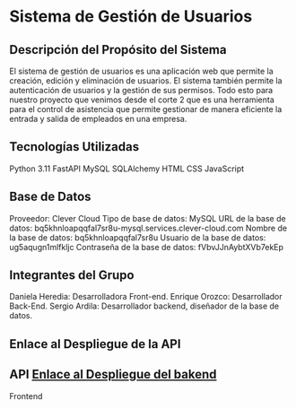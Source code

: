 Sistema de Gestión de Usuarios
=====================================================
Descripción del Propósito del Sistema
-----------------------------------------------
El sistema de gestión de usuarios es una aplicación web que permite la creación, edición y eliminación de usuarios. El sistema también permite la autenticación de usuarios y la gestión de sus permisos. Todo esto para nuestro proyecto que venimos desde el corte 2 que es una herramienta para el control de asistencia que permite gestionar de manera eficiente la entrada y salida de empleados en una empresa.

Tecnologías Utilizadas
---------------------------
Python 3.11
FastAPI
MySQL
SQLAlchemy
HTML
CSS
JavaScript

Base de Datos
----------------
Proveedor: Clever Cloud
Tipo de base de datos: MySQL
URL de la base de datos: bq5khnloapqqfal7sr8u-mysql.services.clever-cloud.com
Nombre de la base de datos: bq5khnloapqqfal7sr8u
Usuario de la base de datos: ug5aqugn1mlfkljc
Contraseña de la base de datos: fVbvJJnAybtXVb7ekEp

Integrantes del Grupo
-------------------------
Daniela Heredia: Desarrolladora Front-end.
Enrique Orozco: Desarrollador Back-End.
Sergio Ardila: Desarrollador backend, diseñador de la base de datos.

Enlace al Despliegue de la API
--------------------------------------
API
[Enlace al Despliegue del bakend](https://electiva2-api.onrender.com)
-----------------------------------------
Frontend
